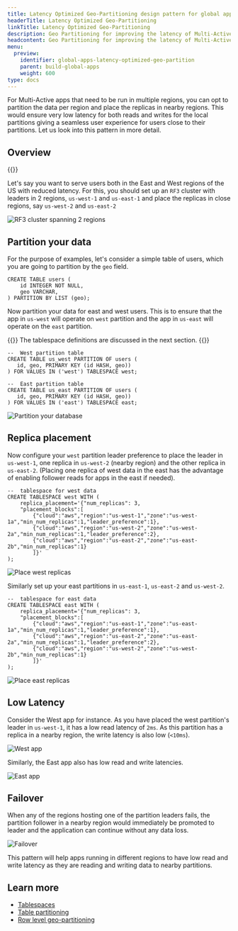 ```yaml
---
title: Latency Optimized Geo-Partitioning design pattern for global applications
headerTitle: Latency Optimized Geo-Partitioning
linkTitle: Latency Optimized Geo-Partitioning
description: Geo Partitioning for improving the latency of Multi-Active global applications
headcontent: Geo Partitioning for improving the latency of Multi-Active global applications
menu:
  preview:
    identifier: global-apps-latency-optimized-geo-partition
    parent: build-global-apps
    weight: 600
type: docs
---
```


For Multi-Active apps that need to be run in multiple regions, you can opt to partition the data per region and place the replicas in nearby regions. This would ensure very low latency for both reads and writes for the local partitions giving a seamless user experience for users close to their partitions. Let us look into this pattern in more detail.

## Overview

{{<cluster-setup-tabs>}}

Let's say you want to serve users both in the East and West regions of the US with reduced latency. For this, you should set up an `RF3` cluster with leaders in 2 regions, `us-west-1` and `us-east-1` and place the replicas in close regions, say `us-west-2` and `us-east-2`

![RF3 cluster spanning 2 regions](/images/develop/global-apps/latency-optimized-geo-partition-setup.png)

## Partition your data

For the purpose of examples, let's consider a simple table of users, which you are going to partition by the `geo` field.

```plpgsql
CREATE TABLE users (
    id INTEGER NOT NULL,
    geo VARCHAR,
) PARTITION BY LIST (geo);
```

Now partition your data for east and west users. This is to ensure that the app in `us-west` will operate on `west` partition and the app in `us-east` will operate on the `east` partition.

{{<note>}}
The tablespace definitions are discussed in the next section.
{{</note>}}

```plpgsql
--  West partition table
CREATE TABLE us_west PARTITION OF users (
   id, geo, PRIMARY KEY (id HASH, geo))
) FOR VALUES IN ('west') TABLESPACE west;

--  East partition table
CREATE TABLE us_east PARTITION OF users (
   id, geo, PRIMARY KEY (id HASH, geo))
) FOR VALUES IN ('east') TABLESPACE east;
```

![Partition your database](/images/develop/global-apps/latency-optimized-geo-partition-partition.png)

## Replica placement

Now configure your `west` partition leader preference to place the leader in `us-west-1`, one replica in `us-west-2` (nearby region) and the other replica in `us-east-2`. (Placing one replica of west data in the east has the advantage of enabling follower reads for apps in the east if needed).

```plpgsql
--  tablespace for west data
CREATE TABLESPACE west WITH (
    replica_placement='{"num_replicas": 3, 
    "placement_blocks":[
        {"cloud":"aws","region":"us-west-1","zone":"us-west-1a","min_num_replicas":1,"leader_preference":1},
        {"cloud":"aws","region":"us-west-2","zone":"us-west-2a","min_num_replicas":1,"leader_preference":2},
        {"cloud":"aws","region":"us-east-2","zone":"us-east-2b","min_num_replicas":1}
        ]}'
);
```

![Place west replicas](/images/develop/global-apps/latency-optimized-geo-partition-west.png)

Similarly set up your east partitions in `us-east-1`, `us-east-2` and `us-west-2`.

```plpgsql
--  tablespace for east data
CREATE TABLESPACE east WITH (
    replica_placement='{"num_replicas": 3, 
    "placement_blocks":[
        {"cloud":"aws","region":"us-east-1","zone":"us-east-1a","min_num_replicas":1,"leader_preference":1},
        {"cloud":"aws","region":"us-east-2","zone":"us-east-2a","min_num_replicas":1,"leader_preference":2},
        {"cloud":"aws","region":"us-west-2","zone":"us-west-2b","min_num_replicas":1}
        ]}'
);
```

![Place east replicas](/images/develop/global-apps/latency-optimized-geo-partition-east.png)

## Low Latency

Consider the West app for instance. As you have placed the west partition's leader in `us-west-1`, it has a low read latency of `2ms`. As this partition has a replica in a nearby region, the write latency is also low (`<10ms`).

![West app](/images/develop/global-apps/latency-optimized-geo-partition-west-app.png)

Similarly, the East app also has low read and write latencies.

![East app](/images/develop/global-apps/latency-optimized-geo-partition-east-app.png)

## Failover

When any of the regions hosting one of the partition leaders fails, the partition follower in a nearby region would immediately be promoted to leader and the application can continue without any data loss.

![Failover](/images/develop/global-apps/latency-optimized-geo-partition-failover.png)

This pattern will help apps running in different regions to have low read and write latency as they are reading and writing data to nearby partitions.

## Learn more

- [Tablespaces](../../../explore/ysql-language-features/going-beyond-sql/tablespaces/)
- [Table partitioning](../../../explore/ysql-language-features/advanced-features/partitions/)
- [Row level geo-partitioning](../../../explore/multi-region-deployments/row-level-geo-partitioning/)